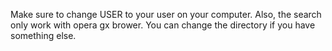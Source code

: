 Make sure to change USER to your user on your computer. Also, the search only work with opera gx brower. You can change the directory if you have something else.
